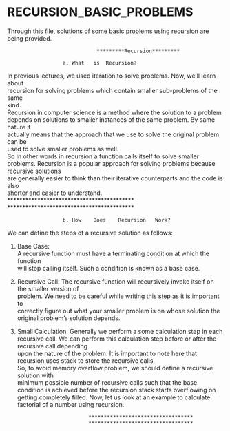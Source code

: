 # RECURSION_BASIC_PROBLEMS
Through this file, solutions of some basic problems using recursion are being provided.



                                 *********Recursion*********
                            
                      a. What	is	Recursion?

In	previous	lectures,	we	used	iteration	to	solve	problems.	Now,	we’ll	learn	about	
recursion	 for	 solving	 problems	which	 contain	 smaller	 sub-problems	 of	 the	 same	
kind.	
Recursion	 in	 computer	 science	 is	 a	 method	 where	 the	 solution	 to	 a	 problem	
depends	on	solutions	to	smaller	instances	of	the	same	problem.	By	same	nature	it	
actually	means	that	the	approach	that	we	use	to	solve	the	original	problem	can	be	
used	to	solve	smaller	problems	as	well.	
So	 in	 other	 words	 in	 recursion	 a	 function	 calls	 itself	 to	 solve	 smaller	 problems.
Recursion	is	a	popular	approach	for	solving	problems	because	recursive	solutions	
are	generally	easier	to	think	than	their	iterative	counterparts	and	the	code	is	also	
shorter	and	easier	to	understand.
                            ******************************************
                            ******************************************


                      b. How	Does	Recursion	Work?

We	can	define	the	steps	of	a	recursive	solution	as	follows:
1. Base	Case:	
A	recursive	function	must	have	a	terminating	condition	at	which the	function	
will	stop	calling	itself.	Such	a	condition	is	known	as	a	base	case.
2. Recursive	Call:
The	recursive	function	will	recursively	invoke	itself on	the	smaller	version	of	
problem.	We	need	to	be	careful	while	writing	this	step	as	it	is	important	to	
correctly	 figure	 out	 what	 your	 smaller	 problem	 is	 on	 whose	 solution	 the	
original	problem’s	solution	depends.
3. Small	Calculation:
Generally	we	perform	a	some	calculation	step	in	each	recursive	call.	We	can	
perform	 this	 calculation	 step	 before	 or	 after	 the	 recursive	 call	 depending	
upon	the	nature	of	the	problem.
It	is	important	to	note	here	that	recursion	uses	stack	to	store	the	recursive	calls.	
So,	to	avoid	memory	overflow	problem,	we	should	define	a	recursive	solution	with	
minimum	 possible	 number	 of	 recursive	 calls	 such	 that	 the	 base	 condition	 is	
achieved	before	the	recursion	stack	starts	overflowing	on getting	completely	filled.
Now,	let	us	look	at	an	example	to	calculate	factorial	of	a	number	using	recursion.
                              
                              **********************************
                              **********************************

